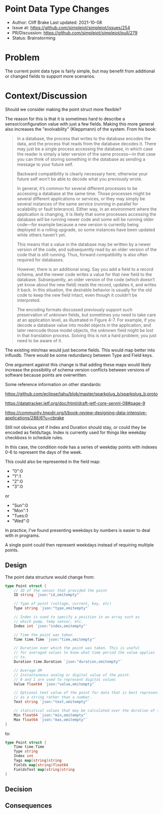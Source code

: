 # Point Data Type Changes

- Author: Cliff Brake Last updated: 2021-10-08
- Issue at: https://github.com/simpleiot/simpleiot/issues/254
- PR/Discussion: https://github.com/simpleiot/simpleiot/pull/279
- Status: Brainstorming

# Problem

The current point data type is fairly simple, but may benefit from additional or
changed fields to support more scenarios.

# Context/Discussion

Should we consider making the point struct more flexible?

The reason for this is that it is sometimes hard to describe a
sensor/configuration value with just a few fields. Making this more general also
increases the "evolvability" (Kleppmann) of the system. From his book:

> In a database, the process that writes to the database encodes the data, and
> the process that reads from the database decodes it. There may just be a
> single process accessing the database, in which case the reader is simply a
> later version of the same process—in that case you can think of storing
> something in the database as sending a message to your future self.
>
> Backward compatibility is clearly necessary here; otherwise your future self
> won’t be able to decode what you previously wrote.
>
> In general, it’s common for several different processes to be accessing a
> database at the same time. Those processes might be several different
> applications or services, or they may simply be several instances of the same
> service (running in parallel for scalability or fault tolerance). Either way,
> in an environment where the application is changing, it is likely that some
> processes accessing the database will be running newer code and some will be
> running older code—for example because a new version is currently being
> deployed in a rolling upgrade, so some instances have been updated while
> others haven’t yet.
>
> This means that a value in the database may be written by a newer version of
> the code, and subsequently read by an older version of the code that is still
> running. Thus, forward compatibility is also often required for databases.
>
> However, there is an additional snag. Say you add a field to a record schema,
> and the newer code writes a value for that new field to the database.
> Subsequently, an older version of the code (which doesn’t yet know about the
> new field) reads the record, updates it, and writes it back. In this
> situation, the desirable behavior is usually for the old code to keep the new
> field intact, even though it couldn’t be interpreted.
>
> The encoding formats discussed previously support such preservation of unknown
> fields, but sometimes you need to take care at an application level, as
> illustrated in Figure 4-7. For example, if you decode a database value into
> model objects in the application, and later reencode those model objects, the
> unknown field might be lost in that translation process. Solving this is not a
> hard problem; you just need to be aware of it.

The existing min/max would just become fields. This would map better into
influxdb. There would be some redundancy between Type and Field keys.

One argument against this change is that adding these maps would likely increase
the possibility of schema version conflicts between versions of software because
points are overwritten.

Some reference information on other standards:

https://github.com/eclipse/tahu/blob/master/sparkplug_b/sparkplug_b.proto

https://datatracker.ietf.org/doc/html/draft-ietf-core-senml-08#page-9

https://community.tmpdir.org/t/book-review-designing-data-intensive-applications/288/6?u=cbrake

Still not obvious yet if Index and Duration should stay, or could they be
encoded as fields/tags. Index is currently used for things like weekday
checkboxs in schedule rules.

In this case, the condition node has a series of weekday points with indexes 0-6
to represent the days of the week.

This could also be represented in the field map:

- "0":0
- "1":1
- "2":0
- "3":0

or

- "Sun":0
- "Mon":1
- "Tues:0
- "Wed":0

In practice, I've found presenting weekdays by numbers is easier to deal with in
programs.

A single point could then represent weekdays instead of requiring multiple
points.

## Design

The point data structure would change from:

```go
type Point struct {
	// ID of the sensor that provided the point
	ID string `json:"id,omitempty"`

	// Type of point (voltage, current, key, etc)
	Type string `json:"type,omitempty"`

	// Index is used to specify a position in an array such as
	// which pump, temp sensor, etc.
	Index int `json:"index,omitempty"`

	// Time the point was taken
	Time time.Time `json:"time,omitempty"`

	// Duration over which the point was taken. This is useful
	// for averaged values to know what time period the value applies
	// to.
	Duration time.Duration `json:"duration,omitempty"`

	// Average OR
	// Instantaneous analog or digital value of the point.
	// 0 and 1 are used to represent digital values
	Value float64 `json:"value,omitempty"`

	// Optional text value of the point for data that is best represented
	// as a string rather than a number.
	Text string `json:"text,omitempty"`

	// statistical values that may be calculated over the duration of the point
	Min float64 `json:"min,omitempty"`
	Max float64 `json:"max,omitempty"`
}
```

to:

```go
type Point struct {
    Time time.Time
    Type string
    Index int
    Tags map[string]string
    Fields map[string]float64
    FieldsText map[string]string
}
```

## Decision

## Consequences

